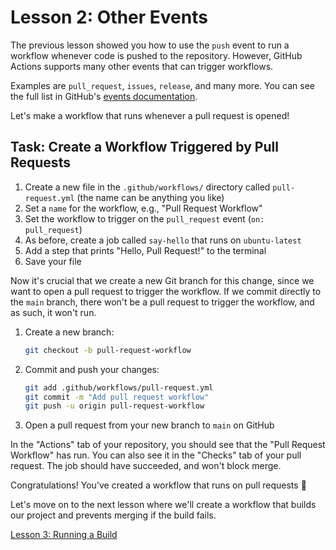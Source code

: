 # Lesson 2: Other Events

The previous lesson showed you how to use the `push` event to run a workflow
whenever code is pushed to the repository. However, GitHub Actions supports many
other events that can trigger workflows.

Examples are `pull_request`, `issues`, `release`, and many more. You can see the
full list in GitHub's
[events documentation](https://docs.github.com/en/actions/using-workflows/events-that-trigger-workflows).

Let's make a workflow that runs whenever a pull request is opened!

## Task: Create a Workflow Triggered by Pull Requests

1. Create a new file in the `.github/workflows/` directory called
   `pull-request.yml` (the name can be anything you like)
2. Set a `name` for the workflow, e.g., "Pull Request Workflow"
3. Set the workflow to trigger on the `pull_request` event (`on: pull_request`)
4. As before, create a job called `say-hello` that runs on `ubuntu-latest`
5. Add a step that prints "Hello, Pull Request!" to the terminal
6. Save your file

Now it's crucial that we create a new Git branch for this change, since we want
to open a pull request to trigger the workflow. If we commit directly to the
`main` branch, there won't be a pull request to trigger the workflow, and as
such, it won't run.

1. Create a new branch:

   ```bash
   git checkout -b pull-request-workflow
   ```

2. Commit and push your changes:

   ```bash
   git add .github/workflows/pull-request.yml
   git commit -m "Add pull request workflow"
   git push -u origin pull-request-workflow
   ```

3. Open a pull request from your new branch to `main` on GitHub

In the "Actions" tab of your repository, you should see that the "Pull Request
Workflow" has run. You can also see it in the "Checks" tab of your pull request.
The job should have succeeded, and won't block merge.

Congratulations! You've created a workflow that runs on pull requests 🎉

Let's move on to the next lesson where we'll create a workflow that builds our
project and prevents merging if the build fails.

[Lesson 3: Running a Build](./003-running-build.md)
